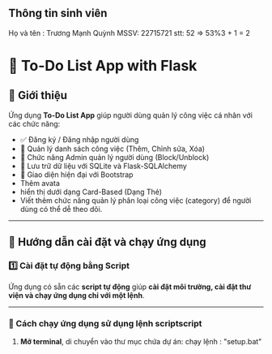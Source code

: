## Thông tin sinh viên
Họ và tên : Trương Mạnh Quỳnh
MSSV: 22715721
stt: 52
=> 53%3 + 1 = 2

# 📝 To-Do List App with Flask

## 📌 Giới thiệu
Ứng dụng **To-Do List App** giúp người dùng quản lý công việc cá nhân với các chức năng:
- ✅ Đăng ký / Đăng nhập người dùng
- 📝 Quản lý danh sách công việc (Thêm, Chỉnh sửa, Xóa)
- 🔐 Chức năng Admin quản lý người dùng (Block/Unblock)
- 💾 Lưu trữ dữ liệu với SQLite và Flask-SQLAlchemy
- 🚀 Giao diện hiện đại với Bootstrap
- Thêm avata
- hiển thị dưới dạng Card-Based (Dạng Thẻ)
- Viết thêm chức năng quản lý phân loại công việc (category) để người
dùng có thể dễ theo dõi.


---

## 🚀 **Hướng dẫn cài đặt và chạy ứng dụng**
### **1️⃣ Cài đặt tự động bằng Script**
Ứng dụng có sẵn các **script tự động** giúp **cài đặt môi trường, cài đặt thư viện và chạy ứng dụng chỉ với một lệnh**.

---

### **📌 Cách chạy ứng dụng sử dụng lệnh scriptscript**
1. **Mở terminal**, di chuyển vào thư mục chứa dự án:
chạy lệnh : "setup.bat"
